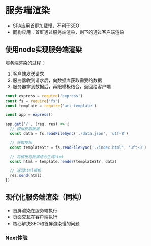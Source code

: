 # 服务端渲染

- SPA应用首屏加载慢，不利于SEO
- 同构应用：首屏通过服务端渲染，剩下的通过客户端渲染

## 使用node实现服务端渲染

服务端渲染的过程：
1. 客户端发送请求
2. 服务器收到请求后，向数据库获取需要的数据
3. 服务器拿到数据后，再跟模板结合，返回给客户端

```js
const express = require('express')
const fs = require('fs')
const template = require('art-template')

const app = express()

app.get('/', (req, res) => {
  // 模拟获取数据
  const data = fs.readFileSync('./data.json', 'utf-8')

  // 获取模板
  const templateStr = fs.readFileSync('./index.html', 'uft-8')

  // 将模板与数据结合生成html
  const html = template.render(templateStr, data)

  // 返回html模板
  res.send(html)
})
```

## 现代化服务端渲染（同构）

- 首屏渲染在服务端执行
- 页面交互在客户端执行
- 核心解决SEO和首屏渲染慢的问题

### Next体验
